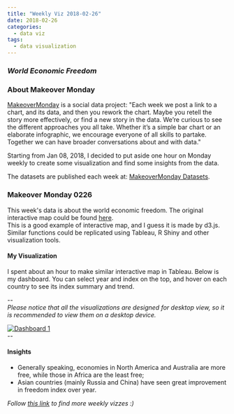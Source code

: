 ```yaml
---
title: "Weekly Viz 2018-02-26"
date: 2018-02-26
categories:
  - data viz
tags:
  - data visualization
---
```


### *World Economic Freedom*


### About Makeover Monday

[MakeoverMonday](http://www.makeovermonday.co.uk/) is a social data project:
"Each week we post a link to a chart, and its data, and then you rework the chart.
Maybe you retell the story more effectively, or find a new story in the data.
We’re curious to see the different approaches you all take. Whether it’s a simple bar chart or an elaborate infographic, we encourage everyone of all skills to partake.
Together we can have broader conversations about and with data."

Starting from Jan 08, 2018, I decided to put aside one hour on Monday weekly to create some visualization and find some insights from the data.

The datasets are published each week at: [MakeoverMonday Datasets](http://www.makeovermonday.co.uk/data/).

### Makeover Monday 0226

This week's data is about the world economic freedom. The original interactive map could be found [here](https://www.fraserinstitute.org/economic-freedom/map?geozone=world&page=map&year=2007).  
This is a good example of interactive map, and I guess it is made by d3.js. Similar functions could be replicated using Tableau, R Shiny and other visualization tools.

#### My Visualization

I spent about an hour to make similar interactive map in Tableau. Below is my dashboard. You can select year and index on the top, and hover on each country to see its index summary and trend.

--  
*Please notice that all the visualizations are designed for desktop view, so it is recommended to view them on a desktop device.*  

<div class='tableauPlaceholder' id='viz1519707323792' style='position: relative'>
<noscript><a href='#'>
  <img alt='Dashboard 1 ' src='https:&#47;&#47;public.tableau.com&#47;static&#47;images&#47;Ma&#47;MakeOverMonday0226&#47;Dashboard1&#47;1_rss.png' style='border: none' />
</a></noscript>
<object class='tableauViz'  style='display:none;'>
  <param name='host_url' value='https%3A%2F%2Fpublic.tableau.com%2F' />
  <param name='embed_code_version' value='3' />
  <param name='site_root' value='' />
  <param name='name' value='MakeOverMonday0226&#47;Dashboard1' />
  <param name='tabs' value='no' /><param name='toolbar' value='yes' />
  <param name='static_image' value='https:&#47;&#47;public.tableau.com&#47;static&#47;images&#47;Ma&#47;MakeOverMonday0226&#47;Dashboard1&#47;1.png' />
  <param name='animate_transition' value='yes' />
  <param name='display_static_image' value='yes' />
  <param name='display_spinner' value='yes' />
  <param name='display_overlay' value='yes' />
  <param name='display_count' value='yes' />
  <param name='filter' value='publish=yes' />
</object></div>                
<script type='text/javascript'>
  var divElement = document.getElementById('viz1519707323792');   
  var vizElement = divElement.getElementsByTagName('object')[0];
  vizElement.style.width='800px';vizElement.style.height='627px';  
  var scriptElement = document.createElement('script');           
  scriptElement.src = 'https://public.tableau.com/javascripts/api/viz_v1.js';    
  vizElement.parentNode.insertBefore(scriptElement, vizElement);
</script>
--  

#### Insights
* Generally speaking, economies in North America and Australia are more free, while those in Africa are the least free;  
* Asian countries (mainly Russia and China) have seen great improvement in freedom index over year.  


*Follow [this link](https://yudong-94.github.io/personal-website/project/MakeOverMonday2018/) to find more weekly vizzes :)*
